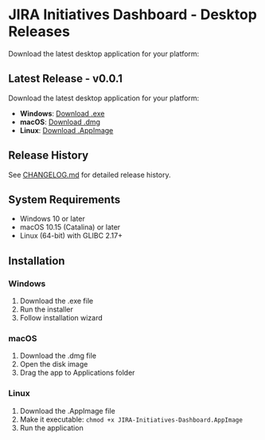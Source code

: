 # JIRA Initiatives Dashboard - Desktop Releases

  Download the latest desktop application for your platform:

  ## Latest Release - v0.0.1

Download the latest desktop application for your platform:

  - **Windows**: [Download .exe](releases/latest/JIRA-Initiatives-Dashboard-Setup.exe)
  - **macOS**: [Download .dmg](releases/latest/JIRA-Initiatives-Dashboard.dmg)
  - **Linux**: [Download .AppImage](releases/latest/JIRA-Initiatives-Dashboard.AppImage)

  ## Release History

  See [CHANGELOG.md](CHANGELOG.md) for detailed release history.

  ## System Requirements

  - Windows 10 or later
  - macOS 10.15 (Catalina) or later
  - Linux (64-bit) with GLIBC 2.17+

  ## Installation

  ### Windows
  1. Download the .exe file
  2. Run the installer
  3. Follow installation wizard

  ### macOS
  1. Download the .dmg file
  2. Open the disk image
  3. Drag the app to Applications folder

  ### Linux
  1. Download the .AppImage file
  2. Make it executable: `chmod +x JIRA-Initiatives-Dashboard.AppImage`
  3. Run the application